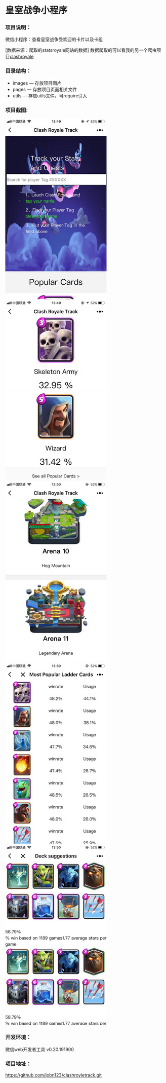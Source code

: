 
# 皇室战争小程序
### 项目说明：
微信小程序：查看皇室战争受欢迎的卡片以及卡组

[数据来源：爬取的statsroyale网站的数据] 数据爬取的可以看我的另一个爬虫项目[clashroyale](https://github.com/jobn123/clashroyale)

### 目录结构：
- images — 存放项目图片
- pages — 存放项目页面相关文件
- utils — 存放utils文件，可require引入

### 项目截图:

<img src="https://github.com/jobn123/clashroyletrack/blob/master/src/images/screenshots/screenshots-01.jpeg" width="320px" style="display:inline;">
    
<img src="https://github.com/jobn123/clashroyletrack/blob/master/src/images/screenshots/screenshots-02.jpeg" width="320px" style="display:inline;">

<img src="https://github.com/jobn123/clashroyletrack/blob/master/src/images/screenshots/screenshots-03.jpeg" width="320px" style="display:inline;">

<img src="https://github.com/jobn123/clashroyletrack/blob/master/src/images/screenshots/screenshots-04.jpeg" width="320px" style="display:inline;">

<img src="https://github.com/jobn123/clashroyletrack/blob/master/src/images/screenshots/screenshots-05.jpeg" width="320px" style="display:inline;">

### 开发环境：
微信web开发者工具 v0.20.191900

### 项目地址：
https://github.com/jobn123/clashroyletrack.git
